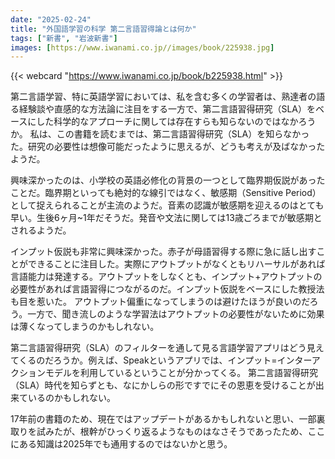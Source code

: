 ```yaml
---
date: "2025-02-24"
title: "外国語学習の科学 第二言語習得論とは何か"
tags: ["新書", "岩波新書"]
images: [https://www.iwanami.co.jp//images/book/225938.jpg]
---
```


{{< webcard "https://www.iwanami.co.jp/book/b225938.html" >}}

第二言語学習、特に英語学習においては、私を含む多くの学習者は、熟達者の語る経験談や直感的な方法論に注目をする一方で、第二言語習得研究（SLA）をベースにした科学的なアプローチに関しては存在すらも知らないのではなかろうか。
私は、この書籍を読むまでは、第二言語習得研究（SLA）を知らなかった。研究の必要性は想像可能だったように思えるが、どうも考えが及ばなかったようだ。

興味深かったのは、小学校の英語必修化の背景の一つとして臨界期仮説があったことだ。臨界期といっても絶対的な線引ではなく、敏感期（Sensitive Period）として捉えられることが主流のようだ。音素の認識が敏感期を迎えるのはとても早い。生後6ヶ月~1年だそうだ。発音や文法に関しては13歳ごろまでが敏感期とされるようだ。

インプット仮説も非常に興味深かった。赤子が母語習得する際に急に話し出すことができることに注目した。実際にアウトプットがなくともリハーサルがあれば言語能力は発達する。アウトプットをしなくとも、インプット+アウトプットの必要性があれば言語習得につながるのだ。インプット仮説をベースにした教授法も目を惹いた。
アウトプット偏重になってしまうのは避けたほうが良いのだろう。一方で、聞き流しのような学習法はアウトプットの必要性がないために効果は薄くなってしまうのかもしれない。

第二言語習得研究（SLA）のフィルターを通して見る言語学習アプリはどう見えてくるのだろうか。例えば、Speakというアプリでは、インプット=インターアクションモデルを利用しているということが分かってくる。
第二言語習得研究（SLA）時代を知らずとも、なにかしらの形ですでにその恩恵を受けることが出来ているのかもしれない。

17年前の書籍のため、現在ではアップデートがあるかもしれないと思い、一部裏取りを試みたが、根幹がひっくり返るようなものはなさそうであったため、ここにある知識は2025年でも通用するのではないかと思う。

